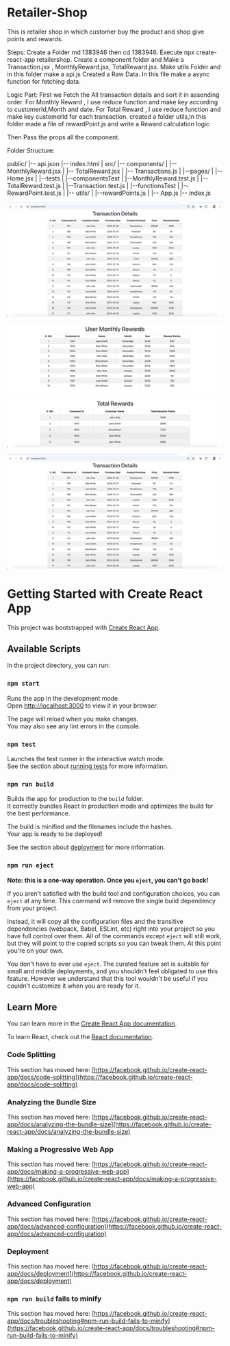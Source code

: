 # Retailer-Shop
This is retailer shop in which customer buy the product and shop give points and rewards.

Steps:
Create a Folder md 1383946 then cd 1383946.
Execute npx create-react-app retailershop.
Create a component folder and Make a Transaction.jsx , MonthlyReward.jsx, TotalReward.jsx. 
Make utils Folder and in this folder make a api.js
Created a Raw Data.
In this file make a async function for fetching data.

Logic Part:
First we Fetch the All transaction details and sort it in assending order.
For Monthly Reward ,  I use reduce function and make key according to customerId,Month and date.
For Total Reward , I use reduce function and make key customerId for each transaction.
created a folder utils,In this folder made a file of rewardPoint.js and write a Reward calculation logic

Then Pass the props  all the component.


Folder Structure:

public/
|-- api.json
|-- index.html
|
src/
|-- components/
|   |-- MonthlyReward.jsx
|   |-- TotalReward.jsx
|   |-- Transactions.js
|
|--pages/
|   |--Home.jsx
|
|--tests
|   |--componentsTest
|        |--MonthlyReward.test.js
|        |--TotalReward.test.js
|        |--Transaction.test.js
|   |--functionsTest
|        |--RewardPoint.test.js
|
|-- utils/
|   |--rewardPoints.js 
|
|-- App.js
|-- index.js



![alt text](image.png)


![alt text](image-3.png)


![alt text](image-2.png)

![alt text](image.png)



# Getting Started with Create React App

This project was bootstrapped with [Create React App](https://github.com/facebook/create-react-app).

## Available Scripts

In the project directory, you can run:

### `npm start`

Runs the app in the development mode.\
Open [http://localhost:3000](http://localhost:3000) to view it in your browser.

The page will reload when you make changes.\
You may also see any lint errors in the console.

### `npm test`

Launches the test runner in the interactive watch mode.\
See the section about [running tests](https://facebook.github.io/create-react-app/docs/running-tests) for more information.

### `npm run build`

Builds the app for production to the `build` folder.\
It correctly bundles React in production mode and optimizes the build for the best performance.

The build is minified and the filenames include the hashes.\
Your app is ready to be deployed!

See the section about [deployment](https://facebook.github.io/create-react-app/docs/deployment) for more information.

### `npm run eject`

**Note: this is a one-way operation. Once you `eject`, you can't go back!**

If you aren't satisfied with the build tool and configuration choices, you can `eject` at any time. This command will remove the single build dependency from your project.

Instead, it will copy all the configuration files and the transitive dependencies (webpack, Babel, ESLint, etc) right into your project so you have full control over them. All of the commands except `eject` will still work, but they will point to the copied scripts so you can tweak them. At this point you're on your own.

You don't have to ever use `eject`. The curated feature set is suitable for small and middle deployments, and you shouldn't feel obligated to use this feature. However we understand that this tool wouldn't be useful if you couldn't customize it when you are ready for it.

## Learn More

You can learn more in the [Create React App documentation](https://facebook.github.io/create-react-app/docs/getting-started).

To learn React, check out the [React documentation](https://reactjs.org/).

### Code Splitting

This section has moved here: [https://facebook.github.io/create-react-app/docs/code-splitting](https://facebook.github.io/create-react-app/docs/code-splitting)

### Analyzing the Bundle Size

This section has moved here: [https://facebook.github.io/create-react-app/docs/analyzing-the-bundle-size](https://facebook.github.io/create-react-app/docs/analyzing-the-bundle-size)

### Making a Progressive Web App

This section has moved here: [https://facebook.github.io/create-react-app/docs/making-a-progressive-web-app](https://facebook.github.io/create-react-app/docs/making-a-progressive-web-app)

### Advanced Configuration

This section has moved here: [https://facebook.github.io/create-react-app/docs/advanced-configuration](https://facebook.github.io/create-react-app/docs/advanced-configuration)

### Deployment

This section has moved here: [https://facebook.github.io/create-react-app/docs/deployment](https://facebook.github.io/create-react-app/docs/deployment)

### `npm run build` fails to minify

This section has moved here: [https://facebook.github.io/create-react-app/docs/troubleshooting#npm-run-build-fails-to-minify](https://facebook.github.io/create-react-app/docs/troubleshooting#npm-run-build-fails-to-minify)
